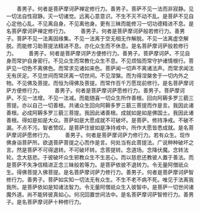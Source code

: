 <!-- { "loadSidebar": true } -->
　　善男子。何者是菩萨摩诃萨禅定修行力。善男子。菩萨不见一法而非寂静。见一切法自性寂静。灭一切诸觉。远离心意意识。不生不灭不动不乱。是菩萨不见自心定他心乱。不见离自身。不见离他身。更有三昧而能修习一切功德精进不息。是名菩萨摩诃萨禅定修行力。
　　善男子。何者是菩萨摩诃萨般若修行力。善男子。菩萨不见一法离因缘集。不见一法离于空无相无作解脱。不见一法离虚空解脱。而能修习助菩提法精进不息。亦化众生而不休息。是名菩萨摩诃萨般若修行力。
　　善男子。何者是菩萨摩诃萨方便修行力。善男子。菩萨摩诃萨。不见自身而常护自身密行。不见众生而常教化众生不息。不见烦恼而常守护诸情根行。菩萨见一切色不离佛色。而常求见诸如来色。菩萨闻一切声不离诸法声。而常求闻法无有厌足。不见世间而常厌离一切世间。不见涅槃。而为得涅槃舍于一切内外之物。不见佛及菩提。而恒为得佛及菩提。而常作百千万愿现前修行。是名菩萨摩诃萨方便修行力。
　　善男子。何者是菩萨摩诃萨愿修行力。善男子。菩萨摩诃萨。不见一法增。不见一法减。而能随喜一切众生所作善根。回向阿耨多罗三藐三菩提。亦以自己一切善根。共诸众生回向阿耨多罗三藐三菩提而作是言。我因此诸善根。必成阿耨多罗三藐三菩提。我因此诸善根。成就如是如是佛国土。我因此诸善根。得如是如是大众。菩萨如是大愿成就不可破坏。是菩萨。修持净戒。不破不漏。不点不污。智者赞叹。是菩萨住彼如是净持戒中。所作大愿皆悉成就。是名菩萨摩诃萨愿修行力。
　　善男子。何者是菩萨摩诃萨力修行力。若有众生。现作佛身诣菩萨所。欲退菩萨菩提之心而作是言。何处当有此菩提法。广说种种破坏之言。然是菩萨不可得退转。不可破坏转。念菩提转。念道场。念降伏魔。念转法轮。念大慈悲。于彼破坏众生邪教众生不生恶心。而以慈悲还教彼人置于善法。而是菩萨不失净信精进正念三昧般若等力。是菩萨依彼不退转力。令无量阿僧祇众生。得佛菩提入佛菩提。是名菩萨摩诃萨力修行力。善男子。何者是菩萨摩诃萨智修行力。善男子。菩萨如实知一切法无有众生。不生不老不病不死。唯见于法离我我所。是菩萨依如是知诸法智力。令无量阿僧祇众生入彼智中。是菩萨一切世间诸魔外道。尚不能转彼真如心。何况回置世间法中。是名菩萨摩诃萨智修行力。善男子。是名菩萨摩诃萨十种修行力。

